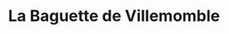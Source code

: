 ---
title: "La Baguette de Villemomble"
url: /villemomble/la-baguette-de-villemomble/
shop: Bäckerei
---